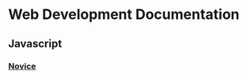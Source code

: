 # Web Development Documentation 

## Javascript
### [Novice](https://ekagharibashvili.github.io/Interview/mid-level_Node.js/JavaScript/Novice/)
